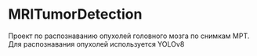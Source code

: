# MRITumorDetection
Проект по распознаванию опухолей головного мозга по снимкам МРТ. Для распознавания опухолей используется YOLOv8
